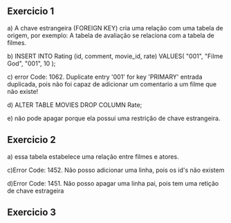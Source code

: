 ## Exercicio 1

a) A chave estrangeira (FOREIGN KEY) cria uma relação com uma tabela de origem, por exemplo: A tabela de avaliação se relaciona com a tabela de filmes.

b) INSERT INTO Rating (id, comment, movie_id, rate)
VALUES(
"001",
"Filme God",
"001",
10
);

c) error Code: 1062. Duplicate entry '001' for key 'PRIMARY' entrada duplicada, pois não foi capaz de adicionar um comentario a um filme que não existe!

d) ALTER TABLE MOVIES DROP COLUMN Rate;

e) não pode apagar porque ela possui uma restrição de chave estrangeira.

## Exercicio 2

a) essa tabela estabelece uma relação entre filmes e atores.


c)Error Code: 1452. Não posso adicionar uma linha, pois os id's não existem

d)Error Code: 1451. Não posso apagar uma linha pai, pois tem uma retição de chave estrageira

## Exercicio 3


